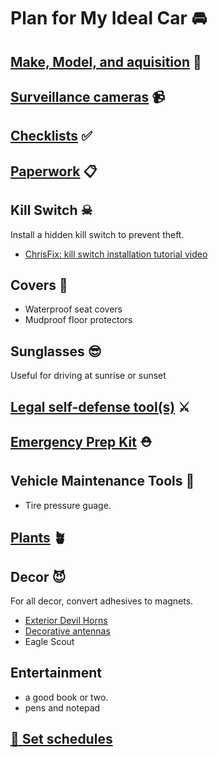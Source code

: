 # Plan for My Ideal Car 🚘 

## [Make, Model, and aquisition](./make-and-model.md) 🚗 

## [Surveillance cameras](./surveillance-cameras.md) 📹 

## [Checklists](./checklists) ✅ 

## [Paperwork](./paperwork) 📋 

## Kill Switch ☠ 
Install a hidden kill switch to prevent theft. 
* [ChrisFix: kill switch installation tutorial video](https://youtu.be/XUhXLsrZiE0)

## Covers 🧥 
* Waterproof seat covers
* Mudproof floor protectors

## Sunglasses 😎
Useful for driving at sunrise or sunset

## [Legal self-defense tool(s)](./self-defense.md) ⚔ 

## [Emergency Prep Kit](./emergency-kit.md) ⛑ 

## Vehicle Maintenance Tools 🔧 
* Tire pressure guage.

## [Plants](./plants.md) 🪴 

## Decor 😈
For all decor, convert adhesives to magnets.
* [Exterior Devil Horns](https://www.walmart.com/ip/1-Pair-3D-Devil-Horns-Stickers-Auto-Car-Roof-Decor-Accessory-Halloween-Car-Decor/1686986812?wmlspartner=wlpa&selectedSellerId=18988&adid=222222222271686986812_18988_141989961998_18286110951&wl0=&wl1=g&wl2=c&wl3=620766111987&wl4=pla-1742198100719&wl5=1024126&wl6=&wl7=&wl8=&wl9=pla&wl10=125210027&wl11=online&wl12=1686986812_18988&veh=sem&gclid=CjwKCAjw8-OhBhB5EiwADyoY1e2OWO-AcoItZ6pEcce9QYxGc9Nw6oXUrurOPLxTavXBN8nS7BrfUxoC5pUQAvD_BwE&gclsrc=aw.ds)
* [Decorative antennas](https://www.walmart.com/ip/2pcs-Black-Magnetic-Base-Truck-Vehicle-Car-Vehicle-Roof-Mount-Decorative-Aerial-Antenna/652704028?athcpid=652704028&athpgid=AthenaItempage&athcgid=null&athznid=utic&athieid=v0&athstid=CS020&athguid=NQUrJt8ZX5Be28jfhXKmDS8ZYM53V0QMRgCQ&athancid=1686986812&athena=true)
* Eagle Scout 

## Entertainment
* a good book or two.
* pens and notepad

## [📆 Set schedules](./schedules.md)
